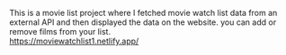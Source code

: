 This is a movie list project where I fetched movie watch list data from an external API and then displayed the data on the website. you can add or remove films from your list.  
          https://moviewatchlist1.netlify.app/     
 
